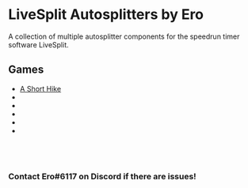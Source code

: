 # LiveSplit Autosplitters by Ero
A collection of multiple autosplitter components for the speedrun timer software LiveSplit.

## Games
* [A Short Hike](https://github.com/just-ero/LiveSplit-Autosplitters/blob/master/A%20Short%20Hike/README.md)  
* []()  
* []()  
* []()  
* []()  
* []()  
​  
​  
​
### Contact Ero#6117 on Discord if there are issues!
